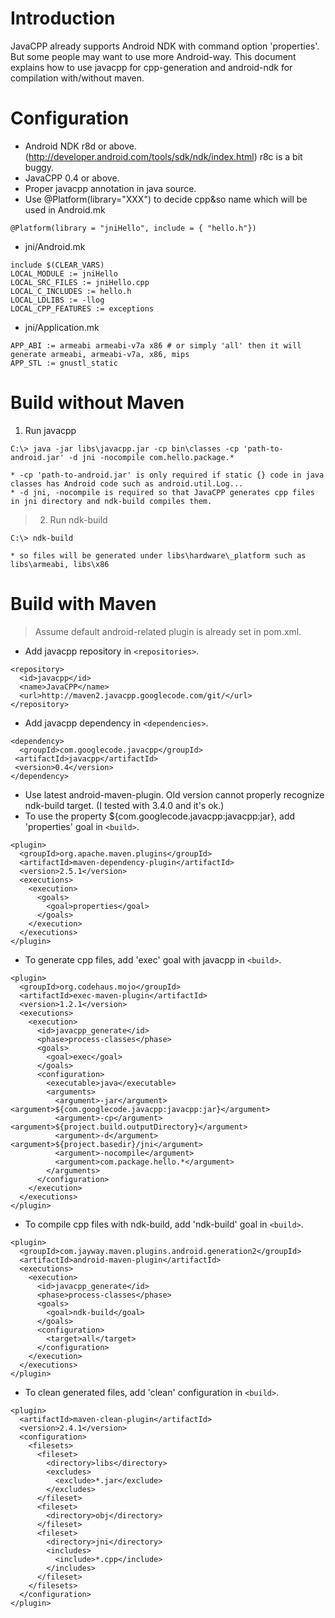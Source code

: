 # Introduction #
JavaCPP already supports Android NDK with command option 'properties'.
But some people may want to use more Android-way. This document explains how to use javacpp for cpp-generation and android-ndk for compilation with/without maven.

# Configuration #
  * Android NDK r8d or above. (http://developer.android.com/tools/sdk/ndk/index.html) r8c is a bit buggy.
  * JavaCPP 0.4 or above.
  * Proper javacpp annotation in java source.
  * Use @Platform(library="XXX") to decide cpp&so name which will be used in Android.mk
```
@Platform(library = "jniHello", include = { "hello.h"})
```
  * jni/Android.mk
```
include $(CLEAR_VARS)
LOCAL_MODULE := jniHello
LOCAL_SRC_FILES := jniHello.cpp
LOCAL_C_INCLUDES := hello.h
LOCAL_LDLIBS := -llog
LOCAL_CPP_FEATURES := exceptions
```
  * jni/Application.mk
```
APP_ABI := armeabi armeabi-v7a x86 # or simply 'all' then it will generate armeabi, armeabi-v7a, x86, mips
APP_STL := gnustl_static
```

# Build without Maven #
  1. Run javacpp
```
C:\> java -jar libs\javacpp.jar -cp bin\classes -cp 'path-to-android.jar' -d jni -nocompile com.hello.package.*
```
    * -cp 'path-to-android.jar' is only required if static {} code in java classes has Android code such as android.util.Log...
    * -d jni, -nocompile is required so that JavaCPP generates cpp files in jni directory and ndk-build compiles them.
> 2. Run ndk-build
```
C:\> ndk-build
```
    * so files will be generated under libs\hardware\_platform such as libs\armeabi, libs\x86

# Build with Maven #
> Assume default android-related plugin is already set in pom.xml.
  * Add javacpp repository in `<repositories>`.
```
<repository>
  <id>javacpp</id>
  <name>JavaCPP</name>
  <url>http://maven2.javacpp.googlecode.com/git/</url>
</repository>
```
  * Add javacpp dependency in `<dependencies>`.
```
<dependency>
  <groupId>com.googlecode.javacpp</groupId>
 <artifactId>javacpp</artifactId>
 <version>0.4</version>
</dependency>
```
  * Use latest android-maven-plugin. Old version cannot properly recognize ndk-build target. (I tested with 3.4.0 and it's ok.)
  * To use the property ${com.googlecode.javacpp:javacpp:jar}, add 'properties' goal in `<build>`.
```
<plugin>
  <groupId>org.apache.maven.plugins</groupId>
  <artifactId>maven-dependency-plugin</artifactId>
  <version>2.5.1</version>
  <executions>
    <execution>
      <goals>
        <goal>properties</goal>
      </goals>
    </execution>
  </executions>
</plugin>
```
  * To generate cpp files, add 'exec' goal with javacpp in `<build>`.
```
<plugin>
  <groupId>org.codehaus.mojo</groupId>
  <artifactId>exec-maven-plugin</artifactId>
  <version>1.2.1</version>
  <executions>
    <execution>
      <id>javacpp_generate</id>
      <phase>process-classes</phase>
      <goals>
        <goal>exec</goal>
      </goals>
      <configuration>
        <executable>java</executable>
        <arguments>
          <argument>-jar</argument>  <argument>${com.googlecode.javacpp:javacpp:jar}</argument>
          <argument>-cp</argument>   <argument>${project.build.outputDirectory}</argument>
          <argument>-d</argument>    <argument>${project.basedir}/jni</argument>
          <argument>-nocompile</argument>
          <argument>com.package.hello.*</argument>
        </arguments>
      </configuration>
    </execution>
  </executions>
</plugin>
```
  * To compile cpp files with ndk-build, add 'ndk-build' goal in `<build>`.
```
<plugin>
  <groupId>com.jayway.maven.plugins.android.generation2</groupId>
  <artifactId>android-maven-plugin</artifactId>
  <executions>
    <execution>
      <id>javacpp_generate</id>
      <phase>process-classes</phase>
      <goals>
        <goal>ndk-build</goal>
      </goals>
      <configuration>
        <target>all</target>
      </configuration>
    </execution>
  </executions>
</plugin>
```
  * To clean generated files, add 'clean' configuration in `<build>`.
```
<plugin>
  <artifactId>maven-clean-plugin</artifactId>
  <version>2.4.1</version>
  <configuration>
    <filesets>
      <fileset>
        <directory>libs</directory>
        <excludes>
          <exclude>*.jar</exclude>
        </excludes>
      </fileset>
      <fileset>
        <directory>obj</directory>
      </fileset>
      <fileset>
        <directory>jni</directory>
        <includes>
          <include>*.cpp</include>
        </includes>
      </fileset>
    </filesets>
  </configuration>
</plugin>
```